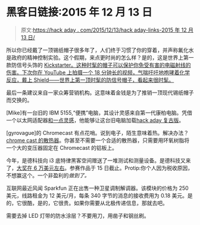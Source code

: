 # 黑客日链接:2015 年 12 月 13 日

> 原文:[https://hack aday . com/2015/12/13/hack aday-links-2015 年 12 月 13 日/](https://hackaday.com/2015/12/13/hackaday-links-december-13-2015/)

所以你已经戴了一顶锡纸帽子很多年了，人们终于习惯了你的穿着，并声称氟化水是政府的精神控制实验。这个假期，来点更时尚的怎么样？是的，这是世界上第一款防信号头饰的 [Kickstarter。这种时髦的帽子可以保护你免受有害的电磁射线的伤害。下次你在 YouTube 上拍摄一个 18 分钟长的视频，气喘吁吁地咆哮着化学反应，戴上 Shield——世界上第一顶时髦的防信号帽子，看起来很时髦。](https://www.kickstarter.com/projects/856842557/shield-the-world-s-first-signal-proof-headwear)

最后一条建议来自一家众筹营销机构。这意味着金钱是为了推销一顶现代锡纸帽子而交换的。

[Mike]有一台旧的 IBM 5155,“便携”电脑，其设计灵感来自第一代康柏电脑。凭借一个以太网适配器[和一点灵感](http://hackaday.com/2014/04/16/hackaday-retro-edition-parallel-port-ethernet/)，他能够让这台旧电脑加载[hack aday 复古版](https://hackaday.com/wp-content/uploads/2015/12/1kpxkhb.jpg)。

[gyrovague]的 Chromecast 有点花哨。说到电子，陌生意味着热。解决办法？[chrome cast 的散热器](http://imgur.com/gallery/x6pTB)。你甚至不需要一个合适的散热器，只需要用环氧树脂将一个大的变压器固定在 Chromecast 的铝板上。

今年，是德科技向 i3 底特律黑客空间赠送了一堆测试和测量设备。是德科技又来了，[大奖在 6 万美元左右](http://www.keysight.com/main/campaign.jspx?cc=US&lc=eng&ckey=2546024&id=2546024&cmpid=zzfindbvbanner)。参赛作品于 15 日截止。Protip:你个人因为税收原因，不想赢这个。一个非盈利的*做到了。*

互联网最近风闻 Sparkfun 正在出售一种卫星调制解调器。该模块的价格为 250 美元，线路租金为 12 美元/月，每条 340 字节的消息的接收费用为 0.18 美元。是的，它很酷，是的，它很贵。如果你需要从北极传递信息，那就去吧。

需要去掉 LED 灯带的防水涂层？不要用刀，用凿子和钢丝刷。